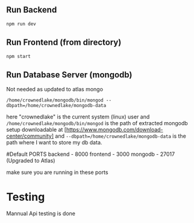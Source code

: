 ## Run Backend

`npm run dev`

## Run Frontend (from directory)

`npm start`

## Run Database Server (mongodb) 
Not needed as updated to atlas mongo

`/home/crownedlake/mongodb/bin/mongod --dbpath=/home/crownedlake/mongodb-data`

here "crownedlake" is the current system (linux) user and `/home/crownedlake/mongodb/bin/mongod` is the path of extracted mongodb setup downloadable at [https://www.mongodb.com/download-center/community] and 
 `--dbpath=/home/crownedlake/mongodb-data` is the path where I want to store my db data.

 #Default PORTS
 backend - 8000
 frontend - 3000
 mongodb - 27017 (Upgraded to Atlas)
 
 make sure you are running in these ports 

 # Testing
Mannual Api testing is done
